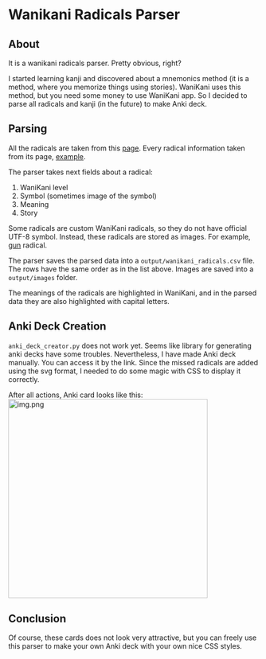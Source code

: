 # Wanikani Radicals Parser

## About
It is a wanikani radicals parser. Pretty obvious, right?

I started learning kanji and discovered about a mnemonics method (it is a method, where you memorize things using stories).
WaniKani uses this method, but you need some money to use WaniKani app. So I decided to
parse all radicals and kanji (in the future) to make Anki deck.

## Parsing
All the radicals are taken from this [page](https://www.wanikani.com/radicals).
Every radical information taken from its page, [example](https://www.wanikani.com/radicals/barb).

The parser takes next fields about a radical:
1. WaniKani level
2. Symbol (sometimes image of the symbol) 
3. Meaning
4. Story

Some radicals are custom WaniKani radicals, so they do not have official UTF-8 symbol.
Instead, these radicals are stored as images. For example, [gun](https://www.wanikani.com/radicals/gun) radical.

The parser saves the parsed data into a ```output/wanikani_radicals.csv``` file.
The rows have the same order as in the list above. Images are saved into a ```output/images``` folder.

The meanings of the radicals are highlighted in WaniKani, and in the parsed data they are also highlighted with capital letters.  

## Anki Deck Creation
```anki_deck_creator.py``` does not work yet. Seems like library for generating anki decks have some troubles. Nevertheless,
I have made Anki deck manually. You can access it by the link. Since the missed radicals are added using the svg format, I needed
to do some magic with CSS to display it correctly.

After all actions, Anki card looks like this:<br>
<img alt="img.png" src="https://github.com/jakefish18/wanikani-radicals-parser/blob/main/card_appearnce_in_anki.png" width="400"/>

## Conclusion
Of course, these cards does not look very attractive, but you can freely use this parser to make your own Anki deck with your
own nice CSS styles.
 
